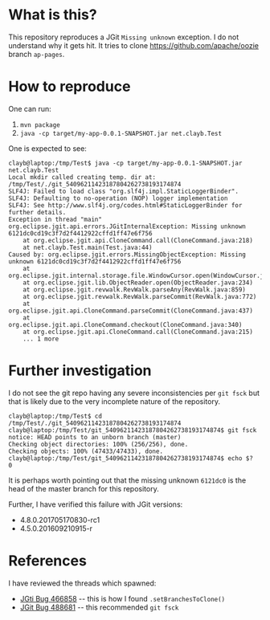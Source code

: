 # What is this?
This repository reproduces a JGit `Missing unknown` exception. I do not understand why it gets hit. It tries to clone https://github.com/apache/oozie branch `ap-pages`.

# How to reproduce
One can run:
1. `mvn package`
2. `java -cp target/my-app-0.0.1-SNAPSHOT.jar net.clayb.Test`

One is expected to see:
```
clayb@laptop:/tmp/Test$ java -cp target/my-app-0.0.1-SNAPSHOT.jar net.clayb.Test
Local mkdir called creating temp. dir at: /tmp/Test/./git_54096211423187804262738193174874
SLF4J: Failed to load class "org.slf4j.impl.StaticLoggerBinder".
SLF4J: Defaulting to no-operation (NOP) logger implementation
SLF4J: See http://www.slf4j.org/codes.html#StaticLoggerBinder for further details.
Exception in thread "main" org.eclipse.jgit.api.errors.JGitInternalException: Missing unknown 6121dc0cd19c3f7d2f4412922cffd1ff47e6f756
	at org.eclipse.jgit.api.CloneCommand.call(CloneCommand.java:218)
	at net.clayb.Test.main(Test.java:44)
Caused by: org.eclipse.jgit.errors.MissingObjectException: Missing unknown 6121dc0cd19c3f7d2f4412922cffd1ff47e6f756
	at org.eclipse.jgit.internal.storage.file.WindowCursor.open(WindowCursor.java:163)
	at org.eclipse.jgit.lib.ObjectReader.open(ObjectReader.java:234)
	at org.eclipse.jgit.revwalk.RevWalk.parseAny(RevWalk.java:859)
	at org.eclipse.jgit.revwalk.RevWalk.parseCommit(RevWalk.java:772)
	at org.eclipse.jgit.api.CloneCommand.parseCommit(CloneCommand.java:437)
	at org.eclipse.jgit.api.CloneCommand.checkout(CloneCommand.java:340)
	at org.eclipse.jgit.api.CloneCommand.call(CloneCommand.java:215)
	... 1 more
```

# Further investigation

I do not see the git repo having any severe inconsistencies per `git fsck` but that is likely due to the very incomplete nature of the repository.
```
clayb@laptop:/tmp/Test$ cd /tmp/Test/./git_54096211423187804262738193174874
clayb@laptop:/tmp/Test/git_54096211423187804262738193174874$ git fsck
notice: HEAD points to an unborn branch (master)
Checking object directories: 100% (256/256), done.
Checking objects: 100% (47433/47433), done.
clayb@laptop:/tmp/Test/git_54096211423187804262738193174874$ echo $?
0
```

It is perhaps worth pointing out that the missing unknown `6121dc0` is the head of the master branch for this repository.

Further, I have verified this failure with JGit versions:
* 4.8.0.201705170830-rc1
* 4.5.0.201609210915-r

# References

I have reviewed the threads which spawned:
* [JGti Bug 466858](https://bugs.eclipse.org/bugs/show_bug.cgi?id=466858) -- this is how I found `.setBranchesToClone()`
* [JGit Bug 488681](https://bugs.eclipse.org/bugs/show_bug.cgi?id=488681) -- this recommended `git fsck`
